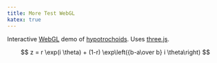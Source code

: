 ```yaml
---
title: More Test WebGL
katex: true
---
```


Interactive [WebGL](https://en.wikipedia.org/wiki/WebGL) demo of [hypotrochoids](https://en.wikipedia.org/wiki/Hypotrochoid).
Uses [three.js](https://threejs.org/).

$$
z = r \exp(i \theta) + (1-r) \exp\left({b-a\over b} i \theta\right)
$$

<style>
    .lil-gui { --name-width: 25%; }
    .lil-gui.root { position: absolute; top: 0px; right: 0px; --width: 200px; }
    div.gl-container { position: relative; top: 0px; left: 0px; width: 100%; height: 100%; z-index: 9000; }
    canvas.gl-container { display: block; min-height: 400px; width: 100%; }
</style>
<div class="gl-container">
    <canvas class="gl-container" style="display: block"></canvas>
</div>
<script async src="https://unpkg.com/es-module-shims@1.5.4/dist/es-module-shims.js"></script>
<script type="importmap">
  {
    "imports": {
      "three": "https://unpkg.com/three@0.139/build/three.module.js"
    }
  }
</script>
<script src="https://unpkg.com/mathjs@10.5.0/lib/browser/math.js"></script>
<script type="module" src="/assets/troch-webgl.js"></script>

## Details

$a$ and $b$ set the "gearing" of the circles (their rotation speeds).
The "breathing" is cosine-squared modulation of $r$ (relative radii of the circles).
The "spin" (not shown in the equation) tweaks the rotation speeds to be slightly off from the gearing.

Try changing the curve parameters.
You might notice that the curve complexity jumps around a bit when $a$ and $b$ have a common factor.
(Their ratio is what's important, not their actual values.)
